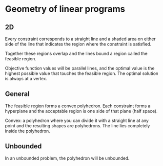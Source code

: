 # Geometry of linear programs

## 2D

Every constraint corresponds to a straight line and a shaded area on either side
of the line that indicates the region where the constraint is satisfied.

Together these regions overlap and the lines bound a region called the feasible
region.

Objective function values will be parallel lines, and the optimal value is the
highest possible value that touches the feasible region. The optimal solution is
always at a vertex. 

## General

The feasible region forms a convex polyhedron. Each constraint forms a
hyperplane and the acceptable region is one side of that plane (half space).

Convex: a polyhedron where you can divide it with a straight line at any point
and the resulting shapes are polyhedrons. The line lies completely inside the
polyhedron.

## Unbounded

In an unbounded problem, the polyhedron will be unbounded.
